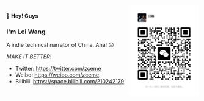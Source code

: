 <img src=".github/wechat.jpg" alt="WeChat QRCode" title="WeChat: zce-me" align="right" height="240">

#### 👋 Hey! Guys

### I'm Lei Wang

A indie technical narrator of China. Aha! 😜

_MAKE IT BETTER!_

- Twitter: https://twitter.com/zceme
- ~~Weibo: https://weibo.com/zceme~~
- Bilibili: https://space.bilibili.com/210242179
